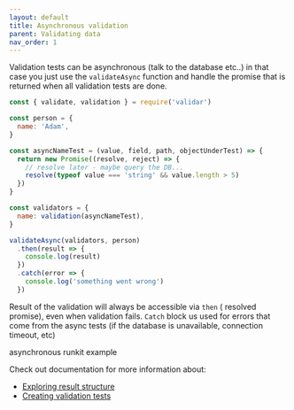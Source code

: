 ```yaml
---
layout: default
title: Asynchronous validation
parent: Validating data
nav_order: 1
---
```


Validation tests can be asynchronous (talk to the database etc..) in that case you just use the `validateAsync` function and handle the promise that is returned when all validation tests are done.

```js
const { validate, validation } = require('validar')

const person = {
  name: 'Adam',
}

const asyncNameTest = (value, field, path, objectUnderTest) => {
  return new Promise((resolve, reject) => {
    // resolve later - maybe query the DB...
    resolve(typeof value === 'string' && value.length > 5)
  })
}

const validators = {
  name: validation(asyncNameTest),
}

validateAsync(validators, person)
  .then(result => {
    console.log(result)
  })
  .catch(error => {
    console.log('something went wrong')
  })
```

Result of the validation will always be accessible via `then` ( resolved promise), even when validation fails. `Catch` block us used for errors that come from the async tests (if the database is unavailable, connection timeout, etc)

asynchronous runkit example

Check out documentation for more information about:

- [Exploring result structure](https://ivandotv.github.io/validar/validate/validation-result)
- [Creating validation tests](https://ivandotv.github.io/validar/validation/test-function)
